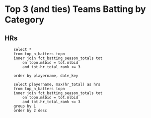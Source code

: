 # Top 3 (and ties) Teams Batting by Category

## HRs 

```top3hr
    select *
    from top_n_batters topn
    inner join fct_batting_season_totals tot
        on topn.mlbid = tot.mlbid
        and tot.hr_total_rank <= 3

    order by playername, date_key
```

```top3hr_tot
    select playername, max(hr_total) as hrs
    from top_n_batters topn
    inner join fct_batting_season_totals tot
        on topn.mlbid = tot.mlbid
        and tot.hr_total_rank <= 3
    group by 1
    order by 2 desc
```

<LineChart 
    data={top3hr} 
    x=date_key 
    y=cumulative_hr
    series=playername 
    lineWidth=4
/>
<DataTable data={top3hr_tot}> </DataTable>
